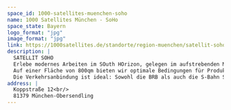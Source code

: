 ```yaml
---
space_id: 1000-satellites-muenchen-soho
name: 1000 Satellites München - SoHo
space_state: Bayern
logo_format: "jpg"
image_format: "jpg"
link: https://1000satellites.de/standorte/region-muenchen/satellit-soho/
description: |
  SATELLIT SOHO
  Erlebe modernes Arbeiten im SOuth HOrizon, gelegen im aufstrebenden Münchner Stadtteil Obersendling.
  Auf einer Fläche von 800qm bieten wir optimale Bedingungen für Produktivität und Kreativität. Unsere Dachterrasse lädt zu entspannenden Pausen ein und ist der perfekte Ort für den ein anderen Afterwork-Drink oder Veranstaltungen, während du den spektakulären Blick auf die Alpen genießt. Zusätzlich bietet der Standort hervorragende Möglichkeiten, sich mit anderen Mitgliedern unserer Community auszutauschen und so ein produktives Netzwerk zu fördern.
  Die Verkehrsanbindung ist ideal: Sowohl die BRB als auch die S-Bahn S7 und die U3 sind nur wenige Schritte entfernt, während Autofahrer in nur 10 Minuten die A95 erreichen können. Vor Ort findest du zudem zahlreiche Parkmöglichkeiten für PKW und Fahrräder.
address: |
  Koppstraße 12<br/>
  81379 München-Obersendling
---
```

